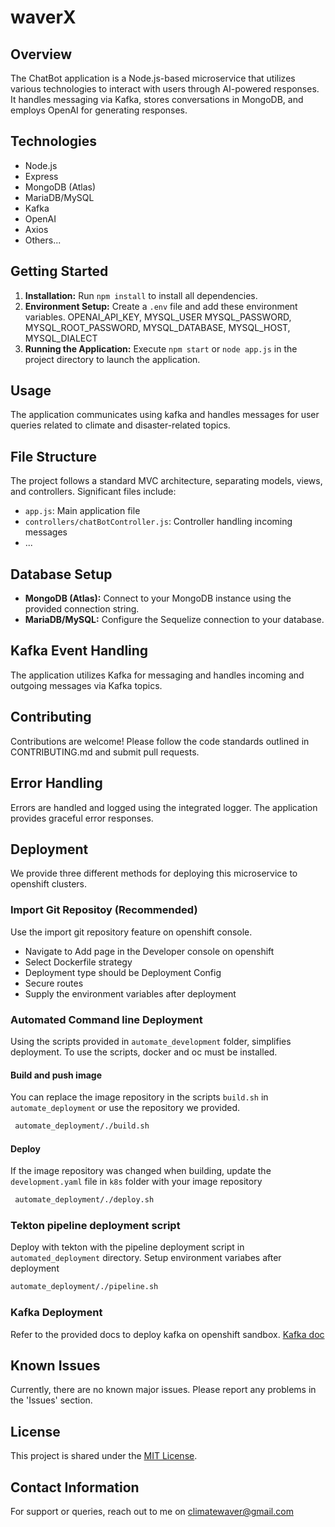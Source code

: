 # waverX

## Overview

The ChatBot application is a Node.js-based microservice that utilizes various technologies to interact with users through AI-powered responses. It handles messaging via Kafka, stores conversations in MongoDB, and employs OpenAI for generating responses.

## Technologies

- Node.js
- Express
- MongoDB (Atlas)
- MariaDB/MySQL
- Kafka
- OpenAI
- Axios
- Others...

## Getting Started

1. **Installation:** Run `npm install` to install all dependencies.
2. **Environment Setup:** Create a `.env` file and add these environment variables.
OPENAI_API_KEY, MYSQL_USER MYSQL_PASSWORD, MYSQL_ROOT_PASSWORD, MYSQL_DATABASE, MYSQL_HOST, MYSQL_DIALECT
3. **Running the Application:** Execute `npm start` or `node app.js` in the project directory to launch the application.

## Usage

The application communicates using kafka and handles messages for user queries related to climate and disaster-related topics.

## File Structure

The project follows a standard MVC architecture, separating models, views, and controllers. Significant files include:
- `app.js`: Main application file
- `controllers/chatBotController.js`: Controller handling incoming messages
- ...

## Database Setup

- **MongoDB (Atlas):** Connect to your MongoDB instance using the provided connection string.
- **MariaDB/MySQL:** Configure the Sequelize connection to your database.

## Kafka Event Handling

The application utilizes Kafka for messaging and handles incoming and outgoing messages via Kafka topics.

## Contributing

Contributions are welcome! Please follow the code standards outlined in CONTRIBUTING.md and submit pull requests.

## Error Handling

Errors are handled and logged using the integrated logger. The application provides graceful error responses.

## Deployment

We provide three different methods for deploying this microservice to openshift clusters.
### Import Git Repositoy (Recommended)
Use the import git repository feature on openshift console.
- Navigate to Add page in the Developer console on openshift
- Select Dockerfile strategy
- Deployment type should be Deployment Config
- Secure routes
- Supply the environment variables after deployment
  
### Automated Command line Deployment
Using the scripts provided in `automate_development` folder, simplifies deployment. To use the scripts, docker and oc must be installed.

#### Build and push image
You can replace the image repository in the scripts `build.sh` in `automate_deployment` or use the repository we provided.
  ```bash
   automate_deployment/./build.sh
   ```
#### Deploy 
If the image repository was changed when building, update the `development.yaml` file in `k8s` folder with your image repository
  ```bash
   automate_deployment/./deploy.sh
   ```

### Tekton pipeline deployment script
Deploy with tekton with the pipeline deployment script in `automated_deployment` directory. Setup environment variabes after deployment
   ```bash
   automate_deployment/./pipeline.sh
   ```

### Kafka Deployment
Refer to the provided docs to deploy kafka on openshift sandbox. [ Kafka doc](https://github.com/ClimateWavers/waverX-chat/blob/db192ec17102a50e9c6984355c5e1aa057935cb6/strimzi-in-devsandbox.pdf)

## Known Issues

Currently, there are no known major issues. Please report any problems in the 'Issues' section.

## License

This project is shared under the [MIT License](#).

## Contact Information

For support or queries, reach out to me on climatewaver@gmail.com
